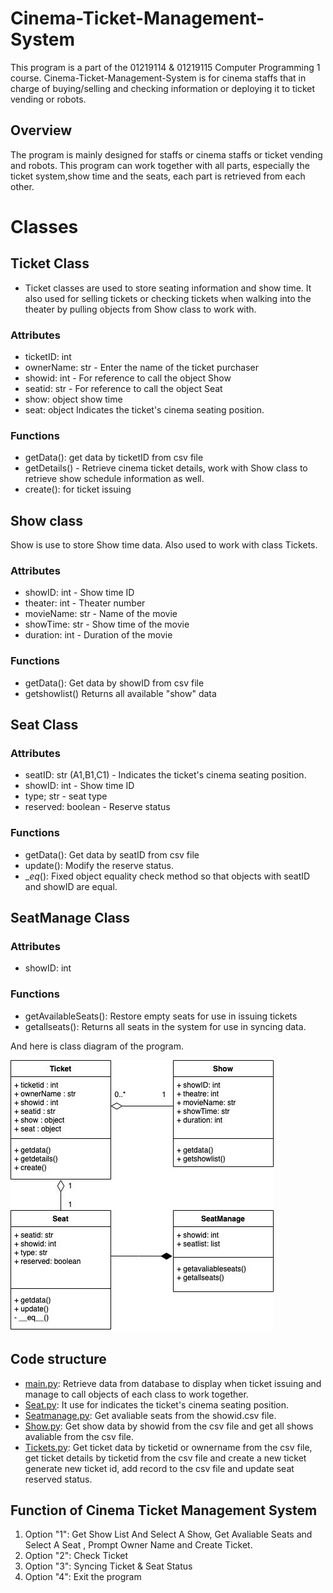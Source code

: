 # Cinema-Ticket-Management-System
This program is a part of the 01219114 & 01219115 Computer Programming 1 course. Cinema-Ticket-Management-System is for cinema staffs that in charge of buying/selling and checking information or deploying it to ticket vending or robots.

## Overview 
The program is mainly designed for staffs or cinema staffs or ticket vending and robots. This program can work together with all parts, especially the ticket system,show time and the seats, each part is retrieved from each other.


# Classes
## Ticket Class
* Ticket classes are used to store seating information and show time. It also used for selling tickets or checking tickets when walking into the theater by pulling objects from Show class to work with.
### Attributes
* ticketID: int 
* ownerName: str - Enter the name of the ticket purchaser
* showid: int - For reference to call the object Show
* seatid: str - For reference to call the object Seat
* show: object show time
* seat: object Indicates the ticket's cinema seating position.
### Functions
* getData(): get data by ticketID from csv file
* getDetails() - Retrieve cinema ticket details, work with Show class to retrieve show schedule information as well. 
* create(): for ticket issuing

## Show class
Show is use to store Show time data. Also used to work with class Tickets.

### Attributes
* showID: int - Show time ID
* theater: int - Theater number
* movieName: str - Name of the movie
* showTime: str - Show time of the movie
* duration: int - Duration of the movie
### Functions
* getData(): Get data by showID from csv file
* getshowlist() Returns all available "show" data

## Seat Class
### Attributes
* seatID: str (A1,B1,C1) - Indicates the ticket's cinema seating position.
* showID: int - Show time ID
* type; str - seat type
* reserved: boolean - Reserve status
### Functions
* getData(): Get data by seatID from csv file
* update(): Modify the reserve status.
* __eq_(): Fixed object equality check method so that objects with seatID and showID are equal.

## SeatManage Class
### Attributes
* showID: int
### Functions
* getAvailableSeats(): Restore empty seats for use in issuing tickets
* getallseats(): Returns all seats in the system for use in syncing data.

And here is class diagram of the program.

![Class Diagram Cinema Ticket Management System](/Class-Diagram-Cinema-Ticket-Management-System.png)


## Code structure
* [main.py](main.py): Retrieve data from database to display when ticket issuing and manage to call objects of each class to work together.
* [Seat.py](seat.py):  It use for indicates the ticket's cinema seating position.
* [Seatmanage.py](seatmanage.py): Get avaliable seats from the showid.csv file.
* [Show.py](show.py): Get show data by showid from the csv file and get all shows avaliable from the csv file.
* [Tickets.py](ticket.py): Get ticket data by ticketid or ownername from the csv file, get ticket details by ticketid from the csv file and create a new ticket generate new ticket id, add record to the csv file and update seat reserved status.

## Function of Cinema Ticket Management System
1. Option "1": Get Show List And Select A Show, Get Avaliable Seats and Select A Seat , Prompt Owner Name and Create Ticket.
2. Option "2": Check Ticket
3. Option "3": Syncing Ticket & Seat Status
4. Option "4": Exit the program
